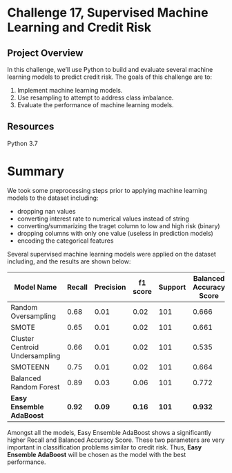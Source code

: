 # Challenge 17, Supervised Machine Learning and Credit Risk

## Project Overview

In this challenge, we’ll use Python to build and evaluate several machine learning models to predict credit risk. 
The goals of this challenge are to:

1. Implement machine learning models.
2. Use resampling to attempt to address class imbalance.
3. Evaluate the performance of machine learning models.

## Resources
Python 3.7

# Summary
We took some preprocessing steps prior to applying machine learning models to the dataset including:
- dropping nan values
- converting interest rate to numerical values instead of string
- converting/summarizing the traget column to low and high risk (binary)
- dropping columns with only one value (useless in prediction models)
- encoding the categorical features

Several supervised machine learning models were applied on the dataset including, and the results are shown below:

| Model Name  | Recall | Precision | f1 score | Support | Balanced Accuracy Score |
| ----------- | ------ | --------- | -------- | ------- | ----------------------- |
| Random Oversampling | 0.68 | 0.01 | 0.02 | 101 | 0.666 |
| SMOTE | 0.65 | 0.01 | 0.02 | 101 | 0.661 |
| Cluster Centroid Undersampling | 0.66 | 0.01 | 0.02 | 101 | 0.535 |
| SMOTEENN | 0.75 | 0.01 | 0.02 | 101 | 0.664 |
| Balanced Random Forest | 0.89 | 0.03 | 0.06 | 101 | 0.772 |
| **Easy Ensemble AdaBoost** | **0.92** | **0.09** | **0.16** | **101** | **0.932** |

Amongst all the models, Easy Ensemble AdaBoost shows a significantly higher Recall and Balanced Accuracy Score. These two parameters are very important in classification problems similar to credit risk. Thus, **Easy Ensemble AdaBoost** will be chosen as the model with the best performance.


